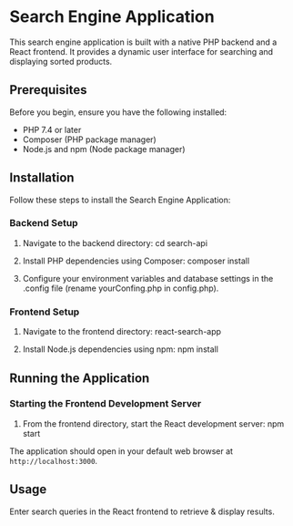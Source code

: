 # Search Engine Application

This search engine application is built with a native PHP backend and a React frontend. It provides a dynamic user interface for searching and displaying sorted products.

## Prerequisites

Before you begin, ensure you have the following installed:

- PHP 7.4 or later
- Composer (PHP package manager)
- Node.js and npm (Node package manager)

## Installation

Follow these steps to install the Search Engine Application:

### Backend Setup

1. Navigate to the backend directory: cd search-api

2. Install PHP dependencies using Composer: composer install

3. Configure your environment variables and database settings in the .config file (rename yourConfing.php in config.php).

### Frontend Setup

1. Navigate to the frontend directory: react-search-app

2. Install Node.js dependencies using npm: npm install

## Running the Application

### Starting the Frontend Development Server

1. From the frontend directory, start the React development server: npm start

The application should open in your default web browser at `http://localhost:3000`.

## Usage

Enter search queries in the React frontend to retrieve & display results.
